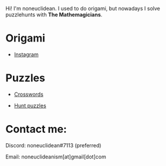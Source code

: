 Hi! I'm noneuclidean. I used to do origami, but nowadays I solve puzzlehunts with **The Mathemagicians**.

# Origami
- [Instagram](https://www.instagram.com/)

# Puzzles
- [Crosswords](crosswords.md)

- [Hunt puzzles](hunt.md)


# Contact me:
Discord: noneuclidean#7113 (preferred)

Email: noneuclideanism[at]gmail[dot]com
